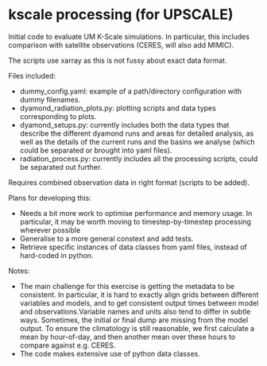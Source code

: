 # kscale processing (for UPSCALE)

Initial code to evaluate UM K-Scale simulations. In particular, this includes comparison with satellite observations (CERES, will also add MIMIC). 

The scripts use xarray as this is not fussy about exact data format. 

Files included:
- dummy_config.yaml: example of a path/directory configuration with dummy filenames.
- dyamond_radiation_plots.py: plotting scripts and data types corresponding to plots.
- dyamond_setups.py: currently includes both the data types that describe the different dyamond runs and areas for detailed analysis, as well as the details of the current runs and the basins we analyse (which could be separated or brought into yaml files).
- radiation_process.py: currently includes all the processing scripts, could be separated out further.

Requires combined observation data in right format (scripts to be added).

Plans for developing this:
- Needs a bit more work to optimise performance and memory usage. In particular, it may be worth moving to timestep-by-timestep processing wherever possible
- Generalise to a more general constext and add tests.
- Retrieve specific instances of data classes from yaml files, instead of hard-coded in python.

Notes:
- The main challenge for this exercise is getting the metadata to be consistent. In particular, it is hard to exactly align grids between different variables and models, and to get consistent output times between model and observations.Variable names and units also tend to differ in subtle ways. Sometimes, the initial or final dump are missing from the model output. To ensure the climatology is still reasonable, we first calculate a mean by hour-of-day, and then another mean over these hours to compare against e.g. CERES.
- The code makes extensive use of python data classes.
